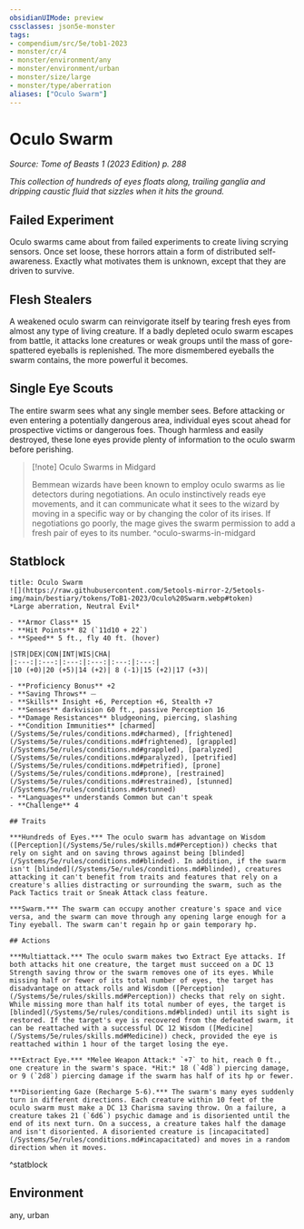 ```yaml
---
obsidianUIMode: preview
cssclasses: json5e-monster
tags:
- compendium/src/5e/tob1-2023
- monster/cr/4
- monster/environment/any
- monster/environment/urban
- monster/size/large
- monster/type/aberration
aliases: ["Oculo Swarm"]
---
```

# Oculo Swarm
*Source: Tome of Beasts 1 (2023 Edition) p. 288*  

*This collection of hundreds of eyes floats along, trailing ganglia and dripping caustic fluid that sizzles when it hits the ground.*

## Failed Experiment

Oculo swarms came about from failed experiments to create living scrying sensors. Once set loose, these horrors attain a form of distributed self-awareness. Exactly what motivates them is unknown, except that they are driven to survive.

## Flesh Stealers

A weakened oculo swarm can reinvigorate itself by tearing fresh eyes from almost any type of living creature. If a badly depleted oculo swarm escapes from battle, it attacks lone creatures or weak groups until the mass of gore-spattered eyeballs is replenished. The more dismembered eyeballs the swarm contains, the more powerful it becomes.

## Single Eye Scouts

The entire swarm sees what any single member sees. Before attacking or even entering a potentially dangerous area, individual eyes scout ahead for prospective victims or dangerous foes. Though harmless and easily destroyed, these lone eyes provide plenty of information to the oculo swarm before perishing.

> [!note] Oculo Swarms in Midgard
> 
> Bemmean wizards have been known to employ oculo swarms as lie detectors during negotiations. An oculo instinctively reads eye movements, and it can communicate what it sees to the wizard by moving in a specific way or by changing the color of its irises. If negotiations go poorly, the mage gives the swarm permission to add a fresh pair of eyes to its number.
^oculo-swarms-in-midgard

## Statblock

```ad-statblock
title: Oculo Swarm
![](https://raw.githubusercontent.com/5etools-mirror-2/5etools-img/main/bestiary/tokens/ToB1-2023/Oculo%20Swarm.webp#token)
*Large aberration, Neutral Evil*

- **Armor Class** 15
- **Hit Points** 82 (`11d10 + 22`)
- **Speed** 5 ft., fly 40 ft. (hover)

|STR|DEX|CON|INT|WIS|CHA|
|:---:|:---:|:---:|:---:|:---:|:---:|
|10 (+0)|20 (+5)|14 (+2)| 8 (-1)|15 (+2)|17 (+3)|

- **Proficiency Bonus** +2
- **Saving Throws** ⏤
- **Skills** Insight +6, Perception +6, Stealth +7
- **Senses** darkvision 60 ft., passive Perception 16
- **Damage Resistances** bludgeoning, piercing, slashing
- **Condition Immunities** [charmed](/Systems/5e/rules/conditions.md#charmed), [frightened](/Systems/5e/rules/conditions.md#frightened), [grappled](/Systems/5e/rules/conditions.md#grappled), [paralyzed](/Systems/5e/rules/conditions.md#paralyzed), [petrified](/Systems/5e/rules/conditions.md#petrified), [prone](/Systems/5e/rules/conditions.md#prone), [restrained](/Systems/5e/rules/conditions.md#restrained), [stunned](/Systems/5e/rules/conditions.md#stunned)
- **Languages** understands Common but can't speak
- **Challenge** 4

## Traits

***Hundreds of Eyes.*** The oculo swarm has advantage on Wisdom ([Perception](/Systems/5e/rules/skills.md#Perception)) checks that rely on sight and on saving throws against being [blinded](/Systems/5e/rules/conditions.md#blinded). In addition, if the swarm isn't [blinded](/Systems/5e/rules/conditions.md#blinded), creatures attacking it can't benefit from traits and features that rely on a creature's allies distracting or surrounding the swarm, such as the Pack Tactics trait or Sneak Attack class feature.

***Swarm.*** The swarm can occupy another creature's space and vice versa, and the swarm can move through any opening large enough for a Tiny eyeball. The swarm can't regain hp or gain temporary hp.

## Actions

***Multiattack.*** The oculo swarm makes two Extract Eye attacks. If both attacks hit one creature, the target must succeed on a DC 13 Strength saving throw or the swarm removes one of its eyes. While missing half or fewer of its total number of eyes, the target has disadvantage on attack rolls and Wisdom ([Perception](/Systems/5e/rules/skills.md#Perception)) checks that rely on sight. While missing more than half its total number of eyes, the target is [blinded](/Systems/5e/rules/conditions.md#blinded) until its sight is restored. If the target's eye is recovered from the defeated swarm, it can be reattached with a successful DC 12 Wisdom ([Medicine](/Systems/5e/rules/skills.md#Medicine)) check, provided the eye is reattached within 1 hour of the target losing the eye.

***Extract Eye.*** *Melee Weapon Attack:* `+7` to hit, reach 0 ft., one creature in the swarm's space. *Hit:* 18 (`4d8`) piercing damage, or 9 (`2d8`) piercing damage if the swarm has half of its hp or fewer.

***Disorienting Gaze (Recharge 5-6).*** The swarm's many eyes suddenly turn in different directions. Each creature within 10 feet of the oculo swarm must make a DC 13 Charisma saving throw. On a failure, a creature takes 21 (`6d6`) psychic damage and is disoriented until the end of its next turn. On a success, a creature takes half the damage and isn't disoriented. A disoriented creature is [incapacitated](/Systems/5e/rules/conditions.md#incapacitated) and moves in a random direction when it moves.
```
^statblock

## Environment

any, urban